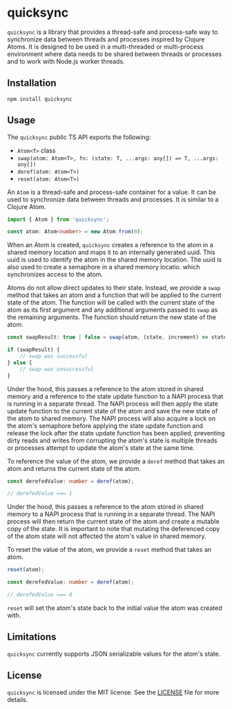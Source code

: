 # quicksync

`quicksync` is a library that provides a thread-safe and process-safe way to synchronize data between threads and processes inspired by Clojure Atoms. It is designed to be used in a multi-threaded or multi-process environment where data needs to be shared between threads or processes and to work with Node.js worker threads.

## Installation

```npm install quicksync```

## Usage

The `quicksync` public TS API exports the following:

- `Atom<T>` class
- `swap(atom: Atom<T>, fn: (state: T, ...args: any[]) => T, ...args: any[])`
- `deref(atom: Atom<T>)`
- `reset(atom: Atom<T>)`

An `Atom` is a thread-safe and process-safe container for a value. It can be used to synchronize data between threads and processes. It is similar to a Clojure Atom.

```ts
import { Atom } from 'quicksync';

const atom: Atom<number> = new Atom.from(0);
```

When an Atom is created, `quicksync` creates a reference to the atom in a shared memory location and maps it to an internally generated uuid. This uuid is used to identify the atom in the shared memory location. The uuid is also used to create a semaphore in a shared memory locatio. which synchronizes access to the atom.

Atoms do not allow direct updates to their state. Instead, we provide a `swap` method that takes an atom and a function that will be applied to the current state of the atom. The function will be called with the current state of the atom as its first argument and any additional arguments passed to `swap` as the remaining arguments. The function should return the new state of the atom.

```ts
const swapResult: true | false = swap(atom, (state, increment) => state + increment);

if (swapResult) {
    // swap was successful
} else {
    // swap was unsuccessful
}
```

Under the hood, this passes a reference to the atom stored in shared memory and a reference to the state update function to a NAPI process that is running in a separate thread. The NAPI process will then apply the state update function to the current state of the atom and save the new state of the atom to shared memory. The NAPI process will also acquire a lock on the atom's semaphore before applying the state update function and release the lock after the state update function has been applied, preventing dirty reads and writes from corrupting the atom's state is multiple threads or processes attempt to update the atom's state at the same time.

To reference the value of the atom, we provide a `deref` method that takes an atom and returns the current state of the atom.

```ts
const derefedValue: number = deref(atom);

// derefedValue === 1
```

Under the hood, this passes a reference to the atom stored in shared memory to a NAPI process that is running in a separate thread. The NAPI process will then return the current state of the atom and create a mutable copy of the state. It is important to note that mutating the deferenced copy of the atom state will not affected the atom's value in shared memory.

To reset the value of the atom, we provide a `reset` method that takes an atom.

```ts
reset(atom);

const derefedValue: number = deref(atom);

// derefedValue === 0
```

`reset` will set the atom's state back to the initial value the atom was created with.

## Limitations

`quicksync` currently supports JSON serializable values for the atom's state.

## License

`quicksync` is licensed under the MIT license. See the [LICENSE](LICENSE) file for more details.

